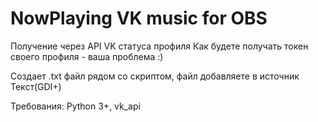 # NowPlaying VK music for OBS
Получение через API VK статуса профиля
Как будете получать токен своего профиля - ваша проблема :)

Создает .txt файл рядом со скриптом, файл добавляете в источник Текст(GDI+) 

Требования: Python 3+, vk_api 
